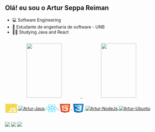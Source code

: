 ## Olá! eu sou o Artur Seppa Reiman

- :computer:  Software Engineering
- :seedling:  Estudante de engenharia de software - UNB
- 🧑‍🎓  Studying Java and React

##

<div align="center">
  <a href="https://github.com/artur-seppa">
  <img height="180em" width="48%" src="https://github-readme-stats.vercel.app/api?username=artur-seppa&show_icons=true&theme=dark&include_all_commits=true&count_private=true"/>
  <img height="180em" width="48%" src="https://github-readme-stats.vercel.app/api/top-langs/?username=artur-seppa&layout=compact&langs_count=7&theme=dark"/>
</div>
  
<div style="display: inline_block"><br>
  <img align="center" alt="Artur-Js" height="30" width="40" src="https://raw.githubusercontent.com/devicons/devicon/master/icons/javascript/javascript-plain.svg">
  <img align="center" alt="Artur-Java" height="35" width="45" src="https://cdn.jsdelivr.net/gh/devicons/devicon/icons/java/java-original.svg">
  <img align="center" alt="Artur-React" height="30" width="40" src="https://raw.githubusercontent.com/devicons/devicon/master/icons/react/react-original.svg">
  <img align="center" alt="Artur-HTML" height="30" width="40" src="https://raw.githubusercontent.com/devicons/devicon/master/icons/html5/html5-original.svg">
  <img align="center" alt="Artur-CSS" height="30" width="40" src="https://raw.githubusercontent.com/devicons/devicon/master/icons/css3/css3-original.svg">
  <img align="center" alt="Artur-NodeJs" height="70" width="85" src="https://cdn.jsdelivr.net/gh/devicons/devicon/icons/nodejs/nodejs-plain-wordmark.svg">
  <img align="center" alt="Artur-Ubuntu" height="30" width="40" src="https://cdn.jsdelivr.net/gh/devicons/devicon/icons/ubuntu/ubuntu-plain.svg">
</div>

 ##
 
<div> 
  <a href="https://www.instagram.com/_seppa/" target="_blank"><img src="https://img.shields.io/badge/-Instagram-%23E4405F?style=for-the-badge&logo=instagram&logoColor=white" target="_blank"></a>
 <a href="https://discord.gg/RWZwwCjG" target="_blank"><img src="https://img.shields.io/badge/Discord-7289DA?style=for-the-badge&logo=discord&logoColor=white" target="_blank"></a> 
  <a href = "mailto:artur.reiman@gmail.com"><img src="https://img.shields.io/badge/-Gmail-%23333?style=for-the-badge&logo=gmail&logoColor=white" target="_blank"></a>
 </div>
